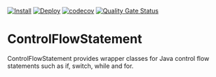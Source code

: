 [![Install](https://github.com/Asconius/ControlFlowStatement/workflows/Install/badge.svg)](https://github.com/Asconius/ControlFlowStatement/actions?query=workflow%3AInstall)
[![Deploy](https://github.com/Asconius/ControlFlowStatement/workflows/Deploy/badge.svg)](https://github.com/Asconius/ControlFlowStatement/actions?query=workflow%3ADeploy)
[![codecov](https://codecov.io/gh/Asconius/ControlFlowStatement/branch/master/graph/badge.svg)](https://codecov.io/gh/Asconius/ControlFlowStatement)
[![Quality Gate Status](https://sonarcloud.io/api/project_badges/measure?project=Asconius_ControlFlowStatement&metric=alert_status)](https://sonarcloud.io/dashboard?id=Asconius_ControlFlowStatement)

# ControlFlowStatement
ControlFlowStatement provides wrapper classes for Java control flow statements such as if, switch, while and for.
